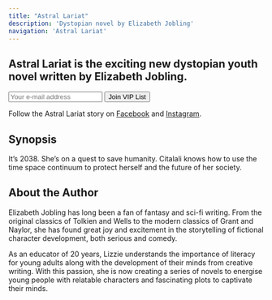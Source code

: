 ```yaml
---
title: "Astral Lariat"
description: 'Dystopian novel by Elizabeth Jobling'
navigation: 'Astral Lariat'
---
```

## Astral Lariat is the exciting new dystopian youth novel written by Elizabeth Jobling.

<div class="wp-block-column is-layout-flow" style="flex-basis:66.66%"><script>(function() {
	window.mc4wp = window.mc4wp || {
		listeners: [],
		forms: {
			on: function(evt, cb) {
				window.mc4wp.listeners.push(
					{
						event   : evt,
						callback: cb
					}
				);
			}
		}
	}
})();
</script><form id="mc4wp-form-1" class="mc4wp-form mc4wp-form-1307" method="post" data-id="1307" data-name="Astral Lariat Leads"><div class="mc4wp-form-fields"><input type="email" name="EMAIL" placeholder="Your e-mail address" required="">
<input type="submit" value="Join VIP List">
</div><label style="display: none !important;">Leave this field empty if you’re human: <input type="text" name="_mc4wp_honeypot" value="" tabindex="-1" autocomplete="off"></label><input type="hidden" name="_mc4wp_timestamp" value="1696228629"><input type="hidden" name="_mc4wp_form_id" value="1307"><input type="hidden" name="_mc4wp_form_element_id" value="mc4wp-form-1"><div class="mc4wp-response"></div></form></div>

Follow the Astral Lariat story on [Facebook](https://www.facebook.com/Astral-Lariat-104609647807170/) and [Instagram](https://www.instagram.com/astrallariat/).

## Synopsis

It’s 2038. She’s on a quest to save humanity. Citalali knows how to use the time space continuum to protect herself and the future of her society. 

## About the Author

Elizabeth Jobling has long been a fan of fantasy and sci-fi writing. From the original classics of Tolkien and Wells to the modern classics of Grant and Naylor, she has found great joy and excitement in the storytelling of fictional character development, both serious and comedy. 

As an educator of 20 years, Lizzie understands the importance of literacy for young adults along with the development of their minds from creative writing. With this passion, she is now creating a series of novels to energise young people with relatable characters and fascinating plots to captivate their minds.